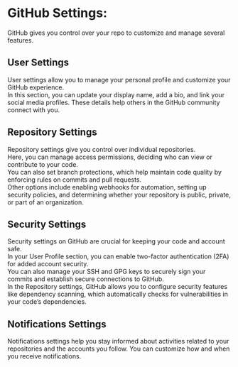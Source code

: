 
# GitHub Settings:

GitHub gives you control over your repo to customize and manage several features.

## User Settings
User settings allow you to manage your personal profile and customize your GitHub experience.  
In this section, you can update your display name, add a bio, and link your social media profiles.
These details help others in the GitHub community connect with you.  

## Repository Settings
Repository settings give you control over individual repositories.  
Here, you can manage access permissions, deciding who can view or contribute to your code.  
You can also set branch protections, which help maintain code quality by enforcing rules on commits and pull requests.  
Other options include enabling webhooks for automation, setting up security policies, and determining whether your repository is public, private, or part of an organization.  

## Security Settings
Security settings on GitHub are crucial for keeping your code and account safe.  
In your User Profile section, you can enable two-factor authentication (2FA) for added account security.  
You can also manage your SSH and GPG keys to securely sign your commits and establish secure connections to GitHub.  
In the Repository settings, GitHub allows you to configure security features like dependency scanning, which automatically checks for vulnerabilities in your code’s dependencies.  

## Notifications Settings
Notifications settings help you stay informed about activities related to your repositories and the accounts you follow. You can customize how and when you receive notifications.
